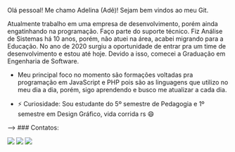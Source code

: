 Olá pessoal!
Me chamo Adelina (Adê)! Sejam bem vindos ao meu Git.

Atualmente trabalho em uma empresa de desenvolvimento, porém ainda engatinhando na programação. Faço parte do suporte técnico.
Fiz Análise de Sistemas há 10 anos, porém, não atuei na área, acabei migrando para a Educação. No ano de 2020 surgiu a oportunidade de entrar pra um time de desenvolvimento e estou até hoje.
Devido a isso, comecei a Graduação em Engenharia de Software. 

- Meu principal foco no momento são formações voltadas pra programação em JavaScript e PHP pois são as linguagens que utilizo no meu dia a dia, porém, sigo aprendendo e busco me atualizar a cada dia.

- ⚡ Curiosidade: Sou estudante do 5º semestre de Pedagogia e 1º semestre em Design Gráfico, vida corrida rs 😄

--> ### Contatos:

<div>
<a href="https://www.youtube.com/channel/UCQhQ7FlMPhQoVQ2mGknsf5A" target="_blank"><img src="https://img.shields.io/badge/YouTube-FF0000?style=for-the-badge&logo=youtube&logoColor=white" target="_blank"></a>
<a href = "mailto:deconstantino@hotmail.com"><img src="https://img.shields.io/badge/Gmail-D14836?style=for-the-badge&logo=gmail&logoColor=white" target="_blank"></a>
<a href="https://www.linkedin.com/in/adelina-constantino-0999a825/" target="_blank"><img src="https://img.shields.io/badge/-LinkedIn-%230077B5?style=for-the-badge&logo=linkedin&logoColor=white" target="_blank"></a>   
</div>


<!---
adelina-constantino/adelina-constantino is a ✨ special ✨ repository because its `README.md` (this file) appears on your GitHub profile.
You can click the Preview link to take a look at your changes.
--->
